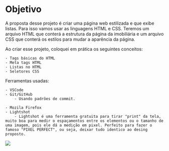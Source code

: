 # Objetivo

A proposta desse projeto é criar uma página web estilizada e que exibe listas. Para isso vamos usar as linguagens HTML e CSS. Teremos um arquivo HTML que conterá a estrutura da página da imobiliária e um arquivo CSS que conterá os estilos para mudar a aparência da página.

Ao criar esse projeto, coloquei em prática os seguintes conceitos:

    - Tags básicas do HTML
    - Meta tags HTML
    - Listas no HTML
    - Seletores CSS

Ferramentas usadas:

    - VSCode
    - Git/GitHub
        - Usando padrões de commit.
        
    - Mozila Firefox
    - Lightshot
        - Lightshot é uma ferramenta gratuita para tirar "print" da tela, muito boa para medir o espaçamentos entre os elementos ou o tamanho de uma imagem, pois ele dá a medição em pixel. Perfeito para fazer o famoso "PIXEL PERFECT", ou seja, deixar tudo identico ao desing proposto.
        
    

![](assets/gif/projeto.gif)